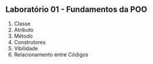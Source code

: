 ## Laboratório 01 - Fundamentos da POO
1. Classe
2. Atributo
3. Método
4. Construtores
5. Vibilidade
6. Relacionamento entre Códigos
